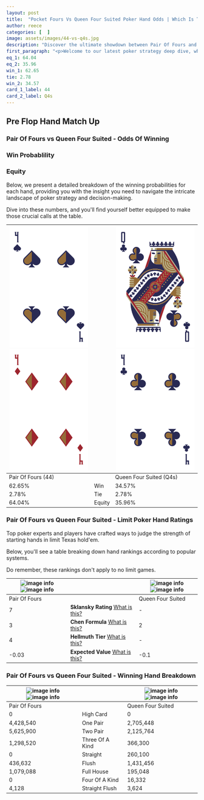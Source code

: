```yaml
---
layout: post
title:  "Pocket Fours Vs Queen Four Suited Poker Hand Odds | Which Is The Better Hand In Poker? A Complete Guide"
author: reece
categories: [  ]
image: assets/images/44-vs-q4s.jpg
description: "Discover the ultimate showdown between Pair Of Fours and Queen Four Suited in poker! Uncover the odds, strategies, and scenarios where one hand triumphs over the other. Get ready to up your poker game with this thrilling analysis."
first_paragraph: "<p>Welcome to our latest poker strategy deep dive, where we're pitting two distinct hands against each other in a high-stakes showdown: Pair Of Fours vs Queen Four Suited.</p><p>In the dynamic world of poker, every decision counts, and knowing which hand holds the upper hand is key to your success at the table.</p><p>In this article, we'll dissect these two hands, explore the scenarios where one dominates the other, and equip you with the knowledge to make strategic choices that can tip the odds in your favor.</p><p>Get ready to unravel the intriguing dynamics of these poker hands and elevate your game to new heights.</p>"
eq_1: 64.04
eq_2: 35.96
win_1: 62.65
tie: 2.78
win_2: 34.57
card_1_label: 44
card_2_label: Q4s
---
```




[comment]: # (sp0)

## Pre Flop Hand Match Up

<div class="table hand-ratings" markdown="1"> 



### Pair Of Fours vs Queen Four Suited - Odds Of Winning


  
<div class="row graphs"> 
<div class="col-lg-6">
    <h3>Win Probablility</h3>
    <canvas id="WinChart"></canvas>
</div>
<div class="col-lg-6">
    <h3>Equity</h3>
    <canvas id="EquityChart"></canvas>
</div>
</div>

  Below, we present a detailed breakdown of the winning probabilities for each hand, providing you with the insight you need to navigate the intricate landscape of poker strategy and decision-making. 

Dive into these numbers, and you'll find yourself better equipped to make those crucial calls at the table.


    
| ![image info](assets/images/hand1/4.png) ![image info](assets/images/hand1/4o.png) |  | ![image info](assets/images/hand2/q.png) ![image info](assets/images/hand2/4.png) |
| -------- | -------- | -------- |
| Pair Of Fours (44) |  | Queen Four Suited (Q4s) |
| 62.65% | Win | 34.57% |
| 2.78% | Tie | 2.78% |
| 64.04% | Equity | 35.96% |




[comment]: # (sp1)



### Pair Of Fours vs Queen Four Suited - Limit Poker Hand Ratings

Top poker experts and players have crafted ways to judge the strength of starting hands in limit Texas hold'em. 

Below, you'll see a table breaking down hand rankings according to popular systems. 

Do remember, these rankings don't apply to no limit games.


    
| ![image info](https://www.riverpairs.com/assets/images/hand1/4.png) ![image info](https://www.riverpairs.com/assets/images/hand1/4o.png) |  | ![image info](https://www.riverpairs.com/assets/images/hand2/q.png) ![image info](https://www.riverpairs.com/assets/images/hand2/4.png) |
| -------- | -------- | -------- |
| Pair Of Fours |  | Queen Four Suited |
| 7 | **Sklansky Rating** [What is this?](/sklansky-rating-explained) | - |
| 3 | **Chen Formula** [What is this?](/chen-formula-explained) | 2 |
| 4 | **Hellmuth Tier** [What is this?](/Hellmuth-tier-explained) | - |
| -0.03 | **Expected Value** [What is this?](/expected-value-explained) | -0.1 |




[comment]: # (sp2)



### Pair Of Fours vs Queen Four Suited - Winning Hand Breakdown


    
| ![image info](https://www.riverpairs.com/assets/images/hand1/4.png) ![image info](https://www.riverpairs.com/assets/images/hand1/4o.png) |  | ![image info](https://www.riverpairs.com/assets/images/hand2/q.png) ![image info](https://www.riverpairs.com/assets/images/hand2/4.png) |
| -------- | -------- | -------- |
| Pair Of Fours |  | Queen Four Suited |
| 0 | High Card | 0 |
| 4,428,540 | One Pair | 2,705,448 |
| 5,625,900 | Two Pair | 2,125,764 |
| 1,298,520 | Three Of A Kind | 366,300 |
| 0 | Straight | 260,100 |
| 436,632 | Flush | 1,431,456 |
| 1,079,088 | Full House | 195,048 |
| 0 | Four Of A Kind | 16,332 |
| 4,128 | Straight Flush | 3,624 |




[comment]: # (sp3)



</div>

[comment]: # (sp4)



[comment]: # (sp5)

